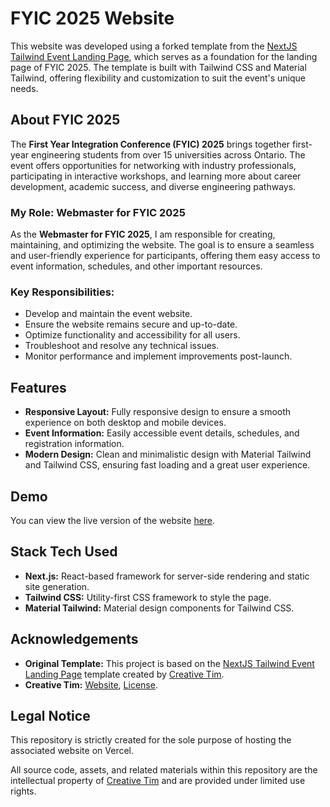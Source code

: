 # FYIC 2025 Website

This website was developed using a forked template from the [NextJS Tailwind Event Landing Page](https://github.com/creativetimofficial/nextjs-tailwind-event-landing-page), which serves as a foundation for the landing page of FYIC 2025. The template is built with Tailwind CSS and Material Tailwind, offering flexibility and customization to suit the event's unique needs.

## About FYIC 2025

The **First Year Integration Conference (FYIC) 2025** brings together first-year engineering students from over 15 universities across Ontario. The event offers opportunities for networking with industry professionals, participating in interactive workshops, and learning more about career development, academic success, and diverse engineering pathways.

### My Role: Webmaster for FYIC 2025

As the **Webmaster for FYIC 2025**, I am responsible for creating, maintaining, and optimizing the website. The goal is to ensure a seamless and user-friendly experience for participants, offering them easy access to event information, schedules, and other important resources.

### Key Responsibilities:
- Develop and maintain the event website.
- Ensure the website remains secure and up-to-date.
- Optimize functionality and accessibility for all users.
- Troubleshoot and resolve any technical issues.
- Monitor performance and implement improvements post-launch.

## Features

- **Responsive Layout:** Fully responsive design to ensure a smooth experience on both desktop and mobile devices.
- **Event Information:** Easily accessible event details, schedules, and registration information.
- **Modern Design:** Clean and minimalistic design with Material Tailwind and Tailwind CSS, ensuring fast loading and a great user experience.

## Demo

You can view the live version of the website [here](https://2025-fyic.vercel.app/).


## Stack Tech Used

- **Next.js:** React-based framework for server-side rendering and static site generation.
- **Tailwind CSS:** Utility-first CSS framework to style the page.
- **Material Tailwind:** Material design components for Tailwind CSS.

## Acknowledgements

- **Original Template:** This project is based on the [NextJS Tailwind Event Landing Page](https://github.com/creativetimofficial/nextjs-tailwind-event-landing-page) template created by [Creative Tim](https://www.creative-tim.com).
- **Creative Tim:** [Website](https://www.creative-tim.com), [License](https://www.creative-tim.com/license).

## Legal Notice

This repository is strictly created for the sole purpose of hosting the associated website on Vercel.

All source code, assets, and related materials within this repository are the intellectual property of [Creative Tim](https://www.creative-tim.com) and are provided under limited use rights.